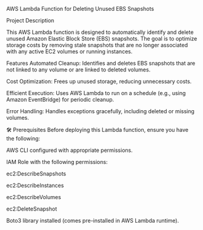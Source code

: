 AWS Lambda Function for Deleting Unused EBS Snapshots

Project Description

This AWS Lambda function is designed to automatically identify and delete unused Amazon Elastic Block Store (EBS) snapshots. The goal is to optimize storage costs by removing stale snapshots that are no longer associated with any active EC2 volumes or running instances.

 Features
Automated Cleanup: Identifies and deletes EBS snapshots that are not linked to any volume or are linked to deleted volumes.

Cost Optimization: Frees up unused storage, reducing unnecessary costs.

Efficient Execution: Uses AWS Lambda to run on a schedule (e.g., using Amazon EventBridge) for periodic cleanup.

Error Handling: Handles exceptions gracefully, including deleted or missing volumes.

🛠️ Prerequisites
Before deploying this Lambda function, ensure you have the following:

AWS CLI configured with appropriate permissions.

IAM Role with the following permissions:

ec2:DescribeSnapshots

ec2:DescribeInstances

ec2:DescribeVolumes

ec2:DeleteSnapshot

Boto3 library installed (comes pre-installed in AWS Lambda runtime).

